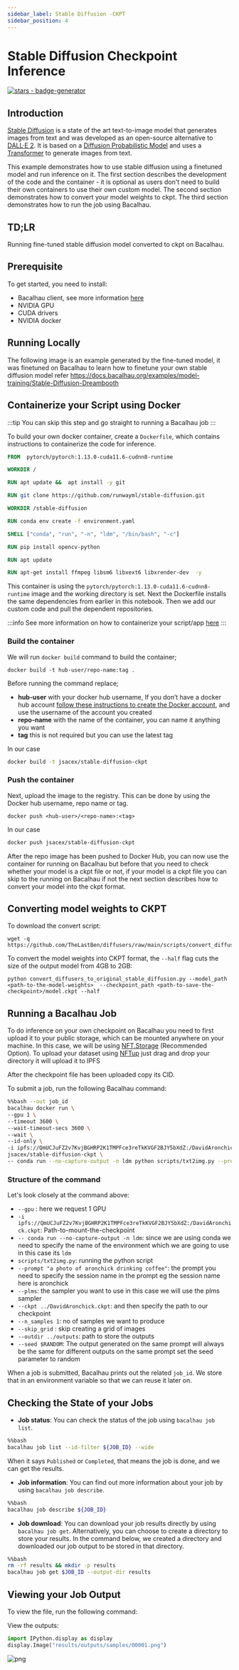 ```yaml
---
sidebar_label: Stable Diffusion -CKPT
sidebar_position: 4
---
```


# Stable Diffusion Checkpoint Inference

[![stars - badge-generator](https://img.shields.io/github/stars/bacalhau-project/bacalhau?style=social)](https://github.com/bacalhau-project/bacalhau)

## Introduction

[Stable Diffusion](https://github.com/CompVis/stable-diffusion) is a state of the art text-to-image model that generates images from text and was developed as an open-source alternative to [DALL·E 2](https://openai.com/dall-e-2/). It is based on a [Diffusion Probabilistic Model](https://arxiv.org/abs/2102.09672) and uses a [Transformer](https://arxiv.org/abs/1706.03762) to generate images from text.

This example demonstrates how to use stable diffusion using a finetuned model and run inference on it. The first section describes the development of the code and the container - it is optional as users don't need to build their own containers to use their own custom model. The second section demonstrates how to convert your model weights to ckpt. The third section demonstrates how to run the job using Bacalhau.

## TD;LR

Running fine-tuned stable diffusion model converted to ckpt on Bacalhau.

## Prerequisite

To get started, you need to install:

* Bacalhau client, see more information [here](https://docs.bacalhau.org/getting-started/installation)
* NVIDIA GPU
* CUDA drivers
* NVIDIA docker

## Running Locally

The following image is an example generated by the fine-tuned model, it was finetuned on Bacalhau to learn how to finetune your own stable diffusion model refer https://docs.bacalhau.org/examples/model-training/Stable-Diffusion-Dreambooth

## Containerize your Script using Docker

:::tip You can skip this step and go straight to running a Bacalhau job :::

To build your own docker container, create a `Dockerfile`, which contains instructions to containerize the code for inference.

```Dockerfile
FROM  pytorch/pytorch:1.13.0-cuda11.6-cudnn8-runtime

WORKDIR /

RUN apt update &&  apt install -y git

RUN git clone https://github.com/runwayml/stable-diffusion.git

WORKDIR /stable-diffusion

RUN conda env create -f environment.yaml

SHELL ["conda", "run", "-n", "ldm", "/bin/bash", "-c"]

RUN pip install opencv-python

RUN apt update

RUN apt-get install ffmpeg libsm6 libxext6 libxrender-dev  -y
```

This container is using the `pytorch/pytorch:1.13.0-cuda11.6-cudnn8-runtime` image and the working directory is set. Next the Dockerfile installs the same dependencies from earlier in this notebook. Then we add our custom code and pull the dependent repositories.

:::info See more information on how to containerize your script/app [here](https://docs.docker.com/get-started/02\_our\_app/) :::

### Build the container

We will run `docker build` command to build the container;

```
docker build -t hub-user/repo-name:tag .
```

Before running the command replace;

* **hub-user** with your docker hub username, If you don’t have a docker hub account [follow these instructions to create the Docker account](https://docs.docker.com/docker-id/), and use the username of the account you created
* **repo-name** with the name of the container, you can name it anything you want
* **tag** this is not required but you can use the latest tag

In our case

```bash
docker build -t jsacex/stable-diffusion-ckpt
```

### Push the container

Next, upload the image to the registry. This can be done by using the Docker hub username, repo name or tag.

```
docker push <hub-user>/<repo-name>:<tag>
```

In our case

```bash
docker push jsacex/stable-diffusion-ckpt
```

After the repo image has been pushed to Docker Hub, you can now use the container for running on Bacalhau but before that you need to check whether your model is a ckpt file or not, if your model is a ckpt file you can skip to the running on Bacalhau if not the next section describes how to convert your model into the ckpt format.

## Converting model weights to CKPT

To download the convert script:

```
wget -q https://github.com/TheLastBen/diffusers/raw/main/scripts/convert_diffusers_to_original_stable_diffusion.py
```

To convert the model weights into CKPT format, the `--half` flag cuts the size of the output model from 4GB to 2GB:

```
python convert_diffusers_to_original_stable_diffusion.py --model_path <path-to-the-model-weights>  --checkpoint_path <path-to-save-the-checkpoint>/model.ckpt --half
```

## Running a Bacalhau Job

To do inference on your own checkpoint on Bacalhau you need to first upload it to your public storage, which can be mounted anywhere on your machine. In this case, we will be using [NFT.Storage](https://nft.storage/) (Recommended Option). To upload your dataset using [NFTup](https://nft.storage/docs/how-to/nftup/) just drag and drop your directory it will upload it to IPFS

After the checkpoint file has been uploaded copy its CID.

To submit a job, run the following Bacalhau command:

```bash
%%bash --out job_id
bacalhau docker run \
--gpu 1 \
--timeout 3600 \
--wait-timeout-secs 3600 \
--wait \
--id-only \
-i ipfs://QmUCJuFZ2v7KvjBGHRP2K1TMPFce3reTkKVGF2BJY5bXdZ:/DavidAronchick.ckpt \
jsacex/stable-diffusion-ckpt \
-- conda run --no-capture-output -n ldm python scripts/txt2img.py --prompt "a photo of aronchick drinking coffee" --plms --ckpt ../DavidAronchick.ckpt --skip_grid --n_samples 1 --skip_grid --outdir ../outputs
```

### Structure of the command

Let's look closely at the command above:

* `--gpu` : here we request 1 GPU
* `-i ipfs://QmUCJuFZ2v7KvjBGHRP2K1TMPFce3reTkKVGF2BJY5bXdZ:/DavidAronchick.ckpt`: Path-to-mount-the-checkpoint
* `-- conda run --no-capture-output -n ldm`: since we are using conda we need to specify the name of the environment which we are going to use in this case its `ldm`
* `scripts/txt2img.py`: running the python script
* `--prompt "a photo of aronchick drinking coffee"`: the prompt you need to specify the session name in the prompt eg the session name here is aronchick
* `--plms`: the sampler you want to use in this case we will use the plms sampler
* `--ckpt ../DavidAronchick.ckpt`: and then specify the path to our checkpoint
* `--n_samples 1`: no of samples we want to produce
* `--skip_grid` : skip creating a grid of images
* `--outdir ../outputs`: path to store the outputs
* `--seed $RANDOM`: The output generated on the same prompt will always be the same for different outputs on the same prompt set the seed parameter to random

When a job is submitted, Bacalhau prints out the related `job_id`. We store that in an environment variable so that we can reuse it later on.

## Checking the State of your Jobs

* **Job status**: You can check the status of the job using `bacalhau job list`.

```bash
%%bash
bacalhau job list --id-filter ${JOB_ID} --wide
```

When it says `Published` or `Completed`, that means the job is done, and we can get the results.

* **Job information**: You can find out more information about your job by using `bacalhau job describe`.

```bash
%%bash
bacalhau job describe ${JOB_ID}
```

* **Job download**: You can download your job results directly by using `bacalhau job get`. Alternatively, you can choose to create a directory to store your results. In the command below, we created a directory and downloaded our job output to be stored in that directory.

```bash
%%bash
rm -rf results && mkdir -p results
bacalhau job get $JOB_ID --output-dir results
```

## Viewing your Job Output

To view the file, run the following command:

View the outputs:

```python
import IPython.display as display
display.Image("results/outputs/samples/00001.png")
```

![png](../../../examples/model-inference/Stable-Diffusion-CKPT-Inference/index\_files/index\_19\_0.png)
